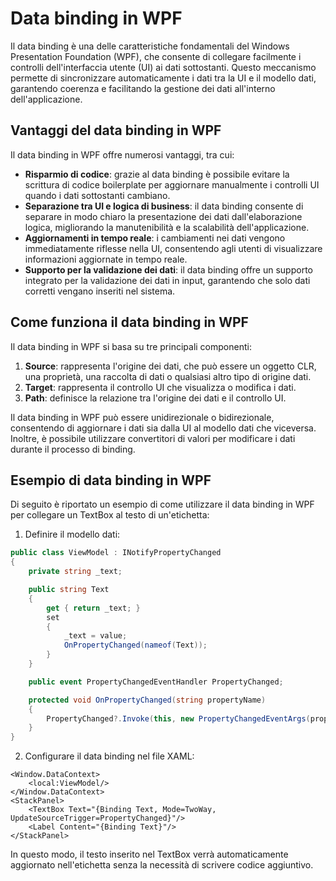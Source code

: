 # Data binding in WPF

Il data binding è una delle caratteristiche fondamentali del Windows Presentation Foundation (WPF), che consente di collegare facilmente i controlli dell'interfaccia utente (UI) ai dati sottostanti. Questo meccanismo permette di sincronizzare automaticamente i dati tra la UI e il modello dati, garantendo coerenza e facilitando la gestione dei dati all'interno dell'applicazione.

## Vantaggi del data binding in WPF

Il data binding in WPF offre numerosi vantaggi, tra cui:

- **Risparmio di codice**: grazie al data binding è possibile evitare la scrittura di codice boilerplate per aggiornare manualmente i controlli UI quando i dati sottostanti cambiano.
- **Separazione tra UI e logica di business**: il data binding consente di separare in modo chiaro la presentazione dei dati dall'elaborazione logica, migliorando la manutenibilità e la scalabilità dell'applicazione.
- **Aggiornamenti in tempo reale**: i cambiamenti nei dati vengono immediatamente riflesse nella UI, consentendo agli utenti di visualizzare informazioni aggiornate in tempo reale.
- **Supporto per la validazione dei dati**: il data binding offre un supporto integrato per la validazione dei dati in input, garantendo che solo dati corretti vengano inseriti nel sistema.

## Come funziona il data binding in WPF

Il data binding in WPF si basa su tre principali componenti:

1. **Source**: rappresenta l'origine dei dati, che può essere un oggetto CLR, una proprietà, una raccolta di dati o qualsiasi altro tipo di origine dati.
2. **Target**: rappresenta il controllo UI che visualizza o modifica i dati.
3. **Path**: definisce la relazione tra l'origine dei dati e il controllo UI.

Il data binding in WPF può essere unidirezionale o bidirezionale, consentendo di aggiornare i dati sia dalla UI al modello dati che viceversa. Inoltre, è possibile utilizzare convertitori di valori per modificare i dati durante il processo di binding.

## Esempio di data binding in WPF

Di seguito è riportato un esempio di come utilizzare il data binding in WPF per collegare un TextBox al testo di un'etichetta:

1. Definire il modello dati:

```csharp
public class ViewModel : INotifyPropertyChanged
{
    private string _text;

    public string Text
    {
        get { return _text; }
        set
        {
            _text = value;
            OnPropertyChanged(nameof(Text));
        }
    }

    public event PropertyChangedEventHandler PropertyChanged;

    protected void OnPropertyChanged(string propertyName)
    {
        PropertyChanged?.Invoke(this, new PropertyChangedEventArgs(propertyName));
    }
}
```

2. Configurare il data binding nel file XAML:

```xaml
<Window.DataContext>
    <local:ViewModel/>
</Window.DataContext>
<StackPanel>
    <TextBox Text="{Binding Text, Mode=TwoWay, UpdateSourceTrigger=PropertyChanged}"/>
    <Label Content="{Binding Text}"/>
</StackPanel>
```

In questo modo, il testo inserito nel TextBox verrà automaticamente aggiornato nell'etichetta senza la necessità di scrivere codice aggiuntivo.